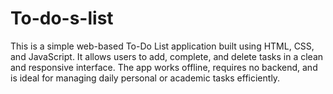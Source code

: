 # To-do-s-list
This is a simple web-based To-Do List application built using HTML, CSS, and JavaScript. It allows users to add, complete, and delete tasks in a clean and responsive interface. The app works offline, requires no backend, and is ideal for managing daily personal or academic tasks efficiently.
